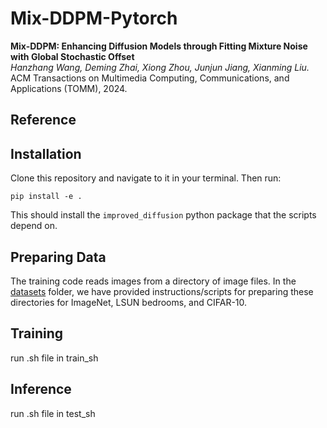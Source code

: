 # Mix-DDPM-Pytorch

**Mix-DDPM: Enhancing Diffusion Models through Fitting Mixture Noise with Global Stochastic Offset** <br>
*Hanzhang Wang, Deming Zhai, Xiong Zhou, Junjun Jiang, Xianming Liu.* <br>
ACM Transactions on Multimedia Computing, Communications, and Applications (TOMM), 2024.

## Reference

## Installation

Clone this repository and navigate to it in your terminal. Then run:

```
pip install -e .
```

This should install the `improved_diffusion` python package that the scripts depend on.

## Preparing Data

The training code reads images from a directory of image files. In the [datasets](datasets) folder, we have provided instructions/scripts for preparing these directories for ImageNet, LSUN bedrooms, and CIFAR-10.

## Training

run .sh file in train_sh

## Inference

run .sh file in test_sh